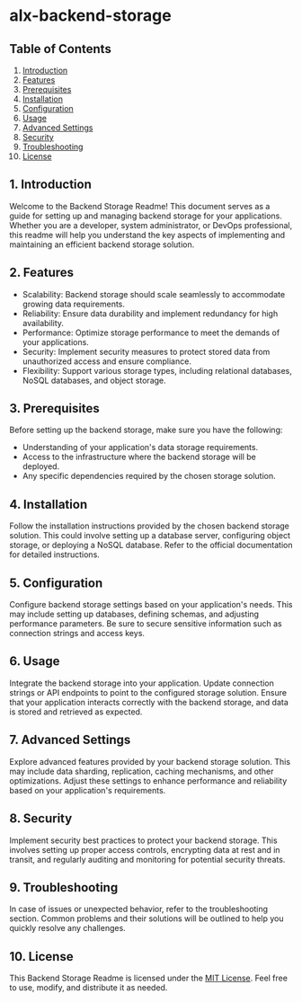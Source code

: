 # alx-backend-storage

## Table of Contents

1. [Introduction](#introduction)
2. [Features](#features)
3. [Prerequisites](#prerequisites)
4. [Installation](#installation)
5. [Configuration](#configuration)
6. [Usage](#usage)
7. [Advanced Settings](#advanced-settings)
8. [Security](#security)
9. [Troubleshooting](#troubleshooting)
10. [License](#license)

## 1. Introduction

Welcome to the Backend Storage Readme! This document serves as a guide for setting up and managing backend storage for your applications. Whether you are a developer, system administrator, or DevOps professional, this readme will help you understand the key aspects of implementing and maintaining an efficient backend storage solution.

## 2. Features

- Scalability: Backend storage should scale seamlessly to accommodate growing data requirements.
- Reliability: Ensure data durability and implement redundancy for high availability.
- Performance: Optimize storage performance to meet the demands of your applications.
- Security: Implement security measures to protect stored data from unauthorized access and ensure compliance.
- Flexibility: Support various storage types, including relational databases, NoSQL databases, and object storage.

## 3. Prerequisites

Before setting up the backend storage, make sure you have the following:

- Understanding of your application's data storage requirements.
- Access to the infrastructure where the backend storage will be deployed.
- Any specific dependencies required by the chosen storage solution.

## 4. Installation

Follow the installation instructions provided by the chosen backend storage solution. This could involve setting up a database server, configuring object storage, or deploying a NoSQL database. Refer to the official documentation for detailed instructions.
   
## 5. Configuration

Configure backend storage settings based on your application's needs. This may include setting up databases, defining schemas, and adjusting performance parameters. Be sure to secure sensitive information such as connection strings and access keys.

## 6. Usage

Integrate the backend storage into your application. Update connection strings or API endpoints to point to the configured storage solution. Ensure that your application interacts correctly with the backend storage, and data is stored and retrieved as expected.

## 7. Advanced Settings

Explore advanced features provided by your backend storage solution. This may include data sharding, replication, caching mechanisms, and other optimizations. Adjust these settings to enhance performance and reliability based on your application's requirements.

## 8. Security

Implement security best practices to protect your backend storage. This involves setting up proper access controls, encrypting data at rest and in transit, and regularly auditing and monitoring for potential security threats.

## 9. Troubleshooting

In case of issues or unexpected behavior, refer to the troubleshooting section. Common problems and their solutions will be outlined to help you quickly resolve any challenges.

## 10. License

This Backend Storage Readme is licensed under the [MIT License](LICENSE). Feel free to use, modify, and distribute it as needed.
